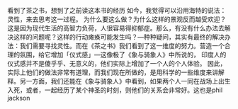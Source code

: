 看到了茶之书，想到了之前读这本书的经历
如今，我觉得可以沿用海特的说法：灵性，来去思考这一过程。
为什么要这么做？为什么这样的景观反而越受欢迎？这是因为现代生活的高智力负荷，人很容易得抑郁症。那么，有没有什么办法去解决这样的问题呢？这样的行动瘫痪可能发生吗？—种种疑问，其实有最终的解决办法：我们需要寻找灵性。而在《茶之书》我们看到了这一维度的努力。营造一个合理的氛围，给它增加「仪式感」—这像极了《象与骑象人》中所说的， 印度人的仪式感并不是傻乎乎、无意义的，他们实际上增加了一个人的个人体验。
因此，实际上他们的做法非常有道理，而我们现在所做的，是用科学的一些维度来讲解释。另一方面，我们还能在《象与骑象人》中看到，如果两个人一同在战场上出生入死，或者，一起经历了某个神圣的时刻，则他们的关系会非常好。这也是phil jackson